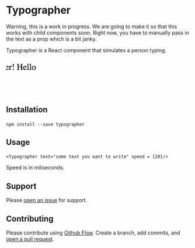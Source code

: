 # Typographer

Warning, this is a work in progress. We are going to make it so that this works with child components soon. Right now, you have to manually pass in the text as a prop which is a bit janky. 

Typographer is a React component that simulates a person typing.

![Gif](./screencap.gif)

## Installation

`npm install --save typographer`

## Usage
`<Typographer text="some text you want to write" speed = {20}/>`

Speed is in miliseconds. 

## Support

Please [open an issue](https://github.com/fraction/readme-boilerplate/issues/new) for support.

## Contributing

Please contribute using [Github Flow](https://guides.github.com/introduction/flow/). Create a branch, add commits, and [open a pull request](https://github.com/fraction/readme-boilerplate/compare/).

